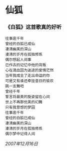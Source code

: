 <!-- kk-show true kk-show stop -->
<!-- kk-mtime 2007-12-16 kk-mtime stop -->
# 仙狐
### 《白狐》这首歌真的好听

    往事逾千年  
    曾经的白狐已成仙  
    凄清幽美的深山  
    凄清的岁月在孤独修炼  
    偶尔想起人间事  
    已作古的记忆中他的背叛  
    心在滴血因为迷途的爱情茫然  
    当年我成全了走出命运的你  
    可是又有谁还牵挂昔日的愉欢  
    跳一支舞吧  
    曾经千年  
    誓言将最美的旋姿留在心间  
    世上不再那优美的幻舞  
    只有我意想的梦园  
    往事逾千年  
    曾经的白狐已成仙  
    凄清幽美的深山  
    凄清的岁月在孤独修炼  
    偶尔梦中记得人间  

_2007年12月16日_